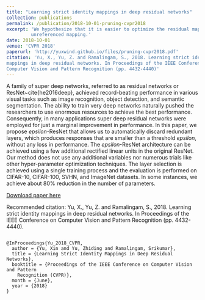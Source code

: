```yaml
---
title: "Learning strict identity mappings in deep residual networks"
collection: publications
permalink: /publication/2018-10-01-pruning-cvpr2018
excerpt: 'We hypothesize that it is easier to optimize the residual mapping than to optimize the original,
         unreferenced mapping.'
date: 2018-10-01
venue: 'CVPR 2018'
paperurl: 'http://yuxwind.github.io/files/pruning-cvpr2018.pdf'
citation: 'Yu, X., Yu, Z. and Ramalingam, S., 2018. Learning strict identity
mappings in deep residual networks. In Proceedings of the IEEE Conference on
Computer Vision and Pattern Recognition (pp. 4432-4440)'
---
```


A family of super deep networks, referred to as residual networks or
ResNet~cite{he2016deep}, achieved record-beating performance in various visual
tasks such as image recognition, object detection, and semantic segmentation.
The ability to train very deep networks naturally pushed the researchers to use
enormous resources to achieve the best performance. Consequently, in many
applications super deep residual networks were employed for just a marginal
improvement in performance. In this paper, we propose $epsilon$-ResNet that
allows us to automatically discard redundant layers, which produces responses
that are smaller than a threshold $epsilon$, without any loss in performance.
The $epsilon$-ResNet architecture can be achieved using a few additional
rectified linear units in the original ResNet. Our method does not use any
additional variables nor numerous trials like other hyper-parameter optimization
techniques. The layer selection is achieved using a single training process and
the evaluation is performed on CIFAR-10, CIFAR-100, SVHN, and ImageNet datasets.
In some instances, we achieve about 80% reduction in the number of parameters.

[Download paper here](http://yuxwind.github.io/files/pruning-cvpr2018.pdf)

Recommended citation:  Yu, X., Yu, Z. and Ramalingam, S., 2018. Learning strict identity mappings in
deep residual networks. In Proceedings of the IEEE Conference on Computer Vision
and Pattern Recognition (pp. 4432-4440).

<code>
@InProceedings{Yu_2018_CVPR,
  author = {Yu, Xin and Yu, Zhiding and Ramalingam, Srikumar},
  title = {Learning Strict Identity Mappings in Deep Residual Networks},
  booktitle = {Proceedings of the IEEE Conference on Computer Vision and Pattern
    Recognition (CVPR)},
  month = {June},
  year = {2018}
}
<code>
